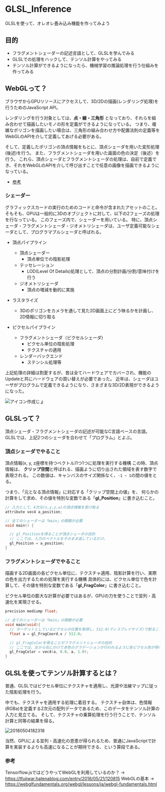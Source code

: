 # GLSL_Inference
GLSLを使って、オレオレ畳み込み機能を作ってみよう

## 目的
- フラグメントシェーダーの記述言語として、GLSLを学んでみる
- GLSLでの処理をハックして、テンソル計算をやってみる
- テンソル計算ができるようになったら、機械学習の推論処理を行う仕組みを作ってみる

## WebGLって？
ブラウザからGPUリソースにアクセスして、3D/2Dの描画(レンダリング処理)を行うためのJavaScript API。

レンダリングを行う対象としては、**点・線・三角形** となっており、それらを組み合わせて描画したいモノの形を定義ができるようになっている。
つまり、複雑なポリゴンを描画したい場合は、三角形の組み合わせ方や配置法則の定義等をWebGLのAPIを介して定義してあげる必要がある。

そして、定義したポリゴンの頂点情報をもとに、頂点シェーダを用いた変形処理(後述)を行う。
また、フラグメントシェーダを用いた画面の色の決定（後述）を行う。
これら、頂点シェーダとフラグメントシェーダの処理は、自前で定義でき、それをWebGLのAPIを介して呼び出すことで任意の画像を描画できるようになっている。

- [参考](https://developer.mozilla.org/ja/docs/Web/API/WebGL_API/Tutorial/Getting_started_with_WebGL)

### シェーダー
グラフィックスカードの実行のためのコードと命令が含まれたアセットのこと。
そもそも、GPUは一般的に3Dのオブジェクトに対して、以下の2フェーズの処理を行なっている。
このフェーズ内で、シェーダーを用いている。
特に、頂点シェーダ・フラグメントシェーダ・ジオメトリシェーダは、ユーザ定義可能なシェーダとして、プログラマブルシェーダと呼ばれる。

- 頂点パイプライン
  - 頂点シェーダー
    - 頂点単位での陰影処理
  - テッセレーション
    - LOD(Level Of Details)処理として、頂点の分割計画/分割/意味付けを行う
  - ジオメトリシェーダ
    - 頂点の増減を動的に実施

- ラスタライズ
  - 3Dのポリゴンをカメラを通して見た2D画面上にどう映るかを計画し、2D情報に切り取る

- ピクセルパイプライン
  - フラグメントシェーダ（ピクセルシェーダ)
    - ピクセル単位の陰影処理
    - テクスチャの適用
  - レンダーバックエンド
    - ステンシル処理等

上記処理の詳細は割愛するが、昔は全てハードウェアでカバーされ、機能のUpdateと共にハードウェアの買い替えが必要であった。
近年は、シェーダはユーザがプログラムで定義できるようになり、さまざまな3D/2D表現ができるようになった。

![アイコン作成じょ](https://user-images.githubusercontent.com/2268153/153739271-a5cfc99c-b84c-46d3-b1aa-e51f69d48e9d.png)

## GLSLって？
頂点シェーダ・フラグメントシェーダの記述が可能なC言語ベースの言語。
GLSLでは、上記2つのシェーダを合わせて「プログラム」とよぶ。

### 頂点シェーダでやること
頂点情報(x, y, z座標を持つベクトル)1つ1つに処理を実行する機構
この時、頂点情報は、 **クリップ空間**と呼ばれる、描画ように切り出された領域を表す数字で表現される。 この数値は、キャンバスのサイズ関係なく、`-1 ~ 1`の間の値をとる。

つまり、「元となる頂点情報」に対応する「クリップ空間上の値」を、 何らかの計算をして求め、その値を特別な変数である「**gl_Position**」に書き込むこと。

```c
// 入力として、4次元(x,y,z,w)の頂点情報を受け取る
attribute vec4 a_position;

// 全てのシェーダーは「main」の関数が必要
void main() {

  // gl_Positionを得ることが頂点シェーダの目的
  // ここでは、入力のベクトルをそのまま返しているだけ。
  gl_Position = a_position;
}
```

### フラグメントシェーダでやること
描画する2D画面の各ピクセル単位に、テクスチャ適用、陰影計算を行い、実際の色を出力するための処理を実行する機構
具体的には、ピクセル単位で色を計算して、その値を特別な変数である「**gl_FragColor**」に書き込むこと。

ピクセル単位の膨大な計算が必要ではあるが、GPUの力を使うことで並列・高速化を実現させる。

```c
precision mediump float;

// 全てのシェーダーは「main」の関数が必要
void main(void){
  // ターゲットとしているピクセルの位置を取得し、512.0(ディスプレイサイズ)で割ることで、0~1の間の値に縮尺を変える
  float a = gl_FragCoord.x / 512.0;

  // gl_FragColorを得ることがフラグメントシェーダの目的
  // ここでは、左から右にかけて赤色のグラデーションが行われるように各ピクセル色が得られる
  gl_FragColor = vec4(a, 0.0, a, 1.0);
}
```

## GLSLを使ってテンソル計算するとは？
普通、GLSLではピクセル単位にテクスチャを適用し、光源や法線マップに従った陰影処理を行う。

中でも、テクスチャを適用する処理に着目する。
テクスチャ自体は、色情報(RGBa)を定義する2次元の配列データであるため、このデータをテンソル計算の入力と見立てる。
そして、テクスチャの乗算処理を行う行うことで、テンソル計算と同等の結果を得る。

![20180504182318](https://user-images.githubusercontent.com/2268153/153717658-311ec0a1-95e9-4010-8849-aaf678bc2a09.png)

当然、GPUによる並列・高速化の恩恵が得られるため、普通にJavaScriptで計算を実装するよりも高速になることが期待できる、という算段である。

### 参考
Tensorflow.jsではどうやってWebGLを利用しているのか？
→ https://tfujiwar.hatenablog.com/entry/2018/05/21/120815
WebGLの基本
→ https://webglfundamentals.org/webgl/lessons/ja/webgl-fundamentals.html


